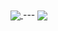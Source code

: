 <a href="https://github.com/MangoGong">
  <img align="center" src="https://github-readme-stats.vercel.app/api?username=MangoGong&count_private=true&show_icons=true&theme=dark" />
</a>
---
<a href="https://github.com/MangoGong">
  <img align="center" src="https://github-readme-stats.vercel.app/api/top-langs/?username=MangoGong&count_private=true&show_icons=true&theme=dark" />
</a>
